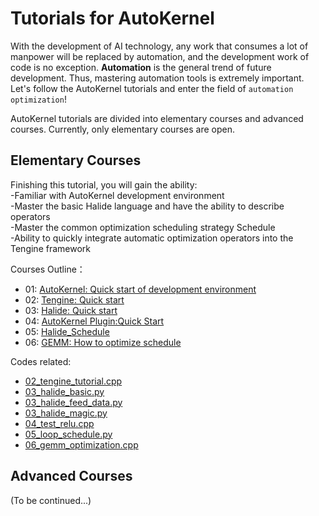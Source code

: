 # Tutorials for AutoKernel  
    
With the development of AI technology, any work that consumes a lot of manpower will be replaced by automation, and the development work of code is no exception. **Automation** is the general trend of future development. Thus, mastering automation tools is extremely important. Let's follow the AutoKernel tutorials and enter the field of `automation optimization`!

AutoKernel tutorials are divided into elementary courses and advanced courses. Currently, only elementary courses are open.      

## Elementary Courses
Finishing this tutorial, you will gain the ability:     
-Familiar with AutoKernel development environment   
-Master the basic Halide language and have the ability to describe operators    
-Master the common optimization scheduling strategy Schedule    
-Ability to quickly integrate automatic optimization operators into the Tengine framework    


Courses Outline：
- 01: [AutoKernel: Quick start of development environment](01_AutoKernel_Quick_start_of_development_environment.md)
- 02: [Tengine: Quick start](02_Tengine_Quick_start.md)
- 03: [Halide: Quick start](03_Halide_Quick_start.md)
- 04: [AutoKernel Plugin:Quick Start](04_AutoKernel_Plugin.md)
- 05: [Halide_Schedule](05_Halide_Schedule.md)
- 06: [GEMM: How to optimize schedule](06_GEMM_How_to_optimize_schedule.md)

  
Codes related:
- [02_tengine_tutorial.cpp](data/02_tengine_tutorial.cpp)
- [03_halide_basic.py](data/03_halide_basic.py)
- [03_halide_feed_data.py](data/03_halide_feed_data.py)
- [03_halide_magic.py](data/03_halide_magic.py)
- [04_test_relu.cpp](data/04_test_relu.cpp)
- [05_loop_schedule.py](data/05_loop_schedule.py)
- [06_gemm_optimization.cpp](data/06_gemm_optimization.cpp)

## Advanced Courses
  (To be continued...)
